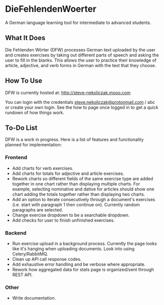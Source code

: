 # DieFehlendenWoerter
A German language learning tool for intermediate to advanced students.

## What It Does
Die Fehlenden Wörter (DFW) processes German text uploaded by the user and creates exercises by taking out different parts of speech and asking the user to fill in the blanks. This allows the user to practice their knowledge of article, adjective, and verb forms in German with the text that they choose.

## How To Use
DFW is currently hosted at: http://steve-nekoliczak.mooo.com

You can login with the credentials steve.nekoliczak@protonmail.com / abc or create your own login. See the how to page once logged in to get a quick rundown of how things work.

## To-Do List
DFW is a work in progress. Here is a list of features and functionality planned for implementation:
### Frontend
- Add charts for verb exercises.
- Add charts for totals for adjective and article exercises.
- Rework charts so different fields of the same exercise type are added together in one chart rather than displaying multiple charts. For example, selecting nominative and dative for articles should show one chart adding the totals together rather than displaying two charts.
- Add an option to iterate consecutively through a document's exercises (i.e. start with paragraph 1 then continue on). Currently random paragraphs are selected.
- Change exercise dropdown to be a searchable dropdown.
- Add checks for user to finish unfinished exercises.
### Backend
- Run exercise upload in a background process. Currently the page looks like it's hanging when uploading documents. Look into using Celery/RabbitMQ.
- Clean up API call response codes.
- Add exhaustive error handling and be verbose where appropriate.
- Rework how aggregated data for stats page is organized/sent through REST API.
### Other
- Write documentation.


